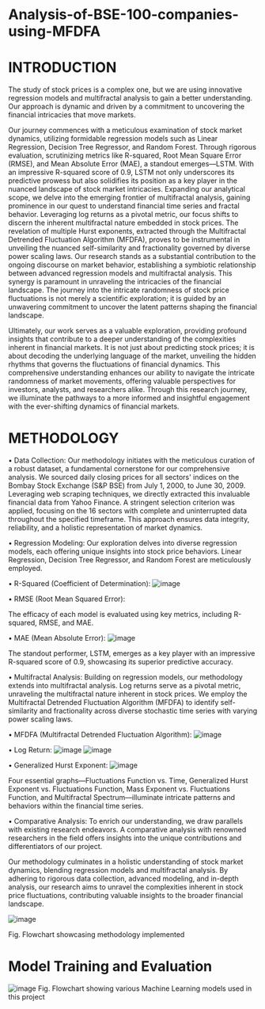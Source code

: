 # Analysis-of-BSE-100-companies-using-MFDFA


# INTRODUCTION
The study of stock prices is a complex one, but we are using innovative regression models and
multifractal analysis to gain a better understanding. Our approach is dynamic and driven by a
commitment to uncovering the financial intricacies that move markets.

Our journey commences with a meticulous examination of stock market dynamics, utilizing
formidable regression models such as Linear Regression, Decision Tree Regressor, and Random
Forest. Through rigorous evaluation, scrutinizing metrics like R-squared, Root Mean Square
Error (RMSE), and Mean Absolute Error (MAE), a standout emerges—LSTM. With an
impressive R-squared score of 0.9, LSTM not only underscores its predictive prowess but also
solidifies its position as a key player in the nuanced landscape of stock market intricacies.
Expanding our analytical scope, we delve into the emerging frontier of multifractal analysis,
gaining prominence in our quest to understand financial time series and fractal behavior.
Leveraging log returns as a pivotal metric, our focus shifts to discern the inherent multifractal
nature embedded in stock prices. The revelation of multiple Hurst exponents, extracted through
the Multifractal Detrended Fluctuation Algorithm (MFDFA), proves to be instrumental in
unveiling the nuanced self-similarity and fractionality governed by diverse power scaling laws.
Our research stands as a substantial contribution to the ongoing discourse on market behavior,
establishing a symbiotic relationship between advanced regression models and multifractal
analysis. This synergy is paramount in unraveling the intricacies of the financial landscape. The
journey into the intricate randomness of stock price fluctuations is not merely a scientific
exploration; it is guided by an unwavering commitment to uncover the latent patterns shaping
the financial landscape.

Ultimately, our work serves as a valuable exploration, providing profound insights that
contribute to a deeper understanding of the complexities inherent in financial markets. It is not
just about predicting stock prices; it is about decoding the underlying language of the market,
unveiling the hidden rhythms that governs the fluctuations of financial dynamics. This
comprehensive understanding enhances our ability to navigate the intricate randomness of
market movements, offering valuable perspectives for investors, analysts, and researchers alike.
Through this research journey, we illuminate the pathways to a more informed and insightful
engagement with the ever-shifting dynamics of financial markets.

# METHODOLOGY  
  
•	Data Collection: 
Our methodology initiates with the meticulous curation of a robust dataset, a fundamental cornerstone for our comprehensive analysis. We sourced daily closing prices for all sectors' indices on the Bombay Stock Exchange (S&P BSE) from July 1, 2000, to June 30, 2009. Leveraging web scraping techniques, we directly extracted this invaluable financial data from Yahoo Finance. A stringent selection criterion was applied, focusing on the 16 sectors with complete and uninterrupted data throughout the specified timeframe. This approach ensures data integrity, reliability, and a holistic representation of market dynamics. 
 
•	Regression Modeling: 
Our exploration delves into diverse regression models, each offering unique insights into stock price behaviors. Linear Regression, Decision Tree Regressor, and Random Forest are meticulously employed.  


•	R-Squared (Coefficient of Determination): 
![image](https://github.com/Himanshu300703/Analysis-of-BSE-100-companies-stocks-from-2013---2023-using-MFDFA-/assets/91286198/d3ba3a64-cfa3-4f48-9ec5-edd7cfdee268)

  
•	RMSE (Root Mean Squared Error): 


The efficacy of each model is evaluated using key metrics, including R-squared, RMSE, and MAE.  
 
•	MAE (Mean Absolute Error): 
![image](https://github.com/Himanshu300703/Analysis-of-BSE-100-companies-stocks-from-2013---2023-using-MFDFA-/assets/91286198/0dfcfae1-f2ab-48ec-a0ca-578ab09de8f0)

 
The standout performer, LSTM, emerges as a key player with an impressive R-squared score of 0.9, showcasing its superior predictive accuracy. 
 
•	Multifractal Analysis: 
Building on regression models, our methodology extends into multifractal analysis. Log returns serve as a pivotal metric, unraveling the multifractal nature inherent in stock prices. We employ the Multifractal Detrended Fluctuation Algorithm (MFDFA) to identify self-similarity and fractionality across diverse stochastic time series with varying power scaling laws.  
 
 
•	MFDFA (Multifractal Detrended Fluctuation Algorithm): 
![image](https://github.com/Himanshu300703/Analysis-of-BSE-100-companies-stocks-from-2013---2023-using-MFDFA-/assets/91286198/b25b15e2-c6ca-4646-962d-5d89fd2417f5)
 
  
 
 
•	Log Return: 
![image](https://github.com/Himanshu300703/Analysis-of-BSE-100-companies-stocks-from-2013---2023-using-MFDFA-/assets/91286198/a621f046-625c-4d2f-9c76-c2f1a50d8f39)
![image](https://github.com/Himanshu300703/Analysis-of-BSE-100-companies-stocks-from-2013---2023-using-MFDFA-/assets/91286198/4be28767-2616-4ea9-a415-db79c9843b08)
 
  
 
•	Generalized Hurst Exponent: 
![image](https://github.com/Himanshu300703/Analysis-of-BSE-100-companies-stocks-from-2013---2023-using-MFDFA-/assets/91286198/716b2b38-8bb3-4c51-9c45-a425f04924c1)
 
  
Four essential graphs—Fluctuations Function vs. Time, Generalized Hurst Exponent vs. Fluctuations Function, Mass Exponent vs. Fluctuations Function, and Multifractal Spectrum—illuminate intricate patterns and behaviors within the financial time series. 
 
•	Comparative Analysis: 
To enrich our understanding, we draw parallels with existing research endeavors. A comparative analysis with renowned researchers in the field offers insights into the unique contributions and differentiators of our project. 
 
 
Our methodology culminates in a holistic understanding of stock market dynamics, blending regression models and multifractal analysis. By adhering to rigorous data collection, advanced modeling, and in-depth analysis, our research aims to unravel the complexities inherent in stock price fluctuations, contributing valuable insights to the broader financial landscape. 
 
![image](https://github.com/Himanshu300703/Analysis-of-BSE-100-companies-stocks-from-2013---2023-using-MFDFA-/assets/91286198/2db6eb98-aebe-4d76-8b76-219366b07e0a)
  
Fig. Flowchart showcasing methodology implemented 

# Model Training and Evaluation
![image](https://github.com/Himanshu300703/Analysis-of-BSE-100-companies-stocks-from-2013---2023-using-MFDFA-/assets/91286198/2765db4a-1de6-4aa0-9e43-9d149f3dbcf3)
Fig. Flowchart showing various Machine Learning models used in this project  
